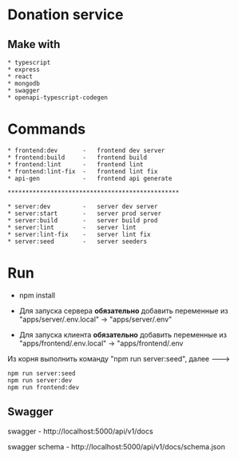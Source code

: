 # Donation service
 ## Make with 
    * typescript
    * express
    * react
    * mongodb
    * swagger
    * openapi-typescript-codegen

# Commands
    * frontend:dev       -   frontend dev server
    * frontend:build     -   frontend build
    * frontend:lint      -   frontend lint
    * frontend:lint-fix  -   frontend lint fix
    * api-gen            -   frontend api generate

    ************************************************

    * server:dev         -   server dev server
    * server:start       -   server prod server
    * server:build       -   server build prod  
    * server:lint        -   server lint
    * server:lint-fix    -   server lint fix
    * server:seed        -   server seeders

# Run
* npm install

* Для запуска сервера **обязательно** добавить переменные из "apps/server/.env.local" -> "apps/server/.env"

* Для запуска клиента **обязательно** добавить переменные из "apps/frontend/.env.local" -> "apps/frontend/.env

Из корня выполнить команду "npm run server:seed", далее ---> 
``` 
npm run server:seed
npm run server:dev
npm run frontend:dev
```

## Swagger
swagger - http://localhost:5000/api/v1/docs

swagger schema - http://localhost:5000/api/v1/docs/schema.json

